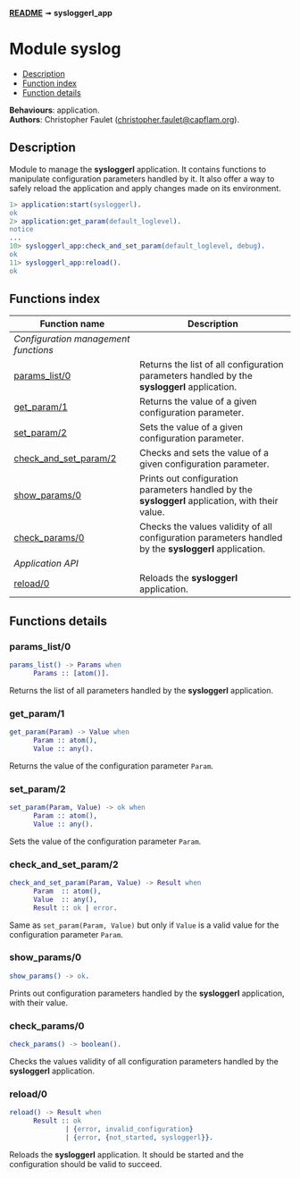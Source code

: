 [**README**](/README.md) &#10143; **sysloggerl_app**

# Module syslog

- [Description](#description)
- [Function index](#functions-index)
- [Function details](#functions-details)

**Behaviours**: application.  
**Authors**: Christopher Faulet (christopher.faulet@capflam.org).


## Description

Module to manage the **sysloggerl** application. It contains functions to
manipulate configuration parameters handled by it. It also offer a way to safely
reload the application and apply changes made on its environment.

```erlang
1> application:start(sysloggerl).
ok
2> application:get_param(default_loglevel).
notice
...
10> sysloggerl_app:check_and_set_param(default_loglevel, debug).
ok
11> sysloggerl_app:reload().
ok
```


## Functions index

| Function name                                  | Description
| ---------------------------------------------- | -----------
| *Configuration management functions*
| [params_list/0](#params_list0)                 | Returns the list of all configuration parameters handled by the **sysloggerl** application.
| [get_param/1](#get_param1)                     | Returns the value of a given configuration parameter.
| [set_param/2](#set_param2)                     | Sets the value of a given configuration parameter.
| [check_and_set_param/2](#check_and_set_param2) | Checks and sets the value of a given configuration parameter.
| [show_params/0](#show_params0)                 | Prints out configuration parameters handled by the **sysloggerl** application, with their value.
| [check_params/0](#check_params0)               | Checks the values validity of all configuration parameters handled by the **sysloggerl** application.
| *Application API*
| [reload/0](#reload0)                           | Reloads the **sysloggerl** application.

## Functions details

### params_list/0

```erlang
params_list() -> Params when
      Params :: [atom()].
```
Returns the list of all parameters handled by the **sysloggerl** application.

### get_param/1

```erlang
get_param(Param) -> Value when
      Param :: atom(),
      Value :: any().
```
Returns the value of the configuration parameter `Param`.

### set_param/2

```erlang
set_param(Param, Value) -> ok when
      Param :: atom(),
      Value :: any().
```
Sets the value of the configuration parameter `Param`.

### check_and_set_param/2

```erlang
check_and_set_param(Param, Value) -> Result when
      Param  :: atom(),
      Value  :: any(),
      Result :: ok | error.
```

Same as `set_param(Param, Value)` but only if `Value` is a valid value for the
configuration parameter `Param`.

### show_params/0

```erlang
show_params() -> ok.
```
Prints out configuration parameters handled by the **sysloggerl** application,
with their value.

### check_params/0

```erlang
check_params() -> boolean().
```
Checks the values validity of all configuration parameters handled by the
**sysloggerl** application.

### reload/0

```erlang
reload() -> Result when
      Result :: ok
              | {error, invalid_configuration}
              | {error, {not_started, sysloggerl}}.
```
Reloads the **sysloggerl** application. It should be started and the
configuration should be valid to succeed.
